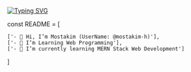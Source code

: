 [![Typing SVG](https://readme-typing-svg.demolab.com?font=Rubik+Burned&duration=3000&pause=1000&color=00F750&background=FFFFFF00&random=false&width=435&lines=Hello%2C+Nice+to+meet+you)](https://git.io/typing-svg)

const README = [

    ['- 👋 Hi, I’m Mostakim (UserName: @mostakim-h)'],
    ['- 👀 I’m Learning Web Programming'],
    ['- 🌱 I’m currently learning MERN Stack Web Development']
  
]

<!---
mostakim-h/mostakim-h is a ✨ special ✨ repository because its `README.md` (this file) appears on your GitHub profile.
You can click the Preview link to take a look at your changes.
--->
